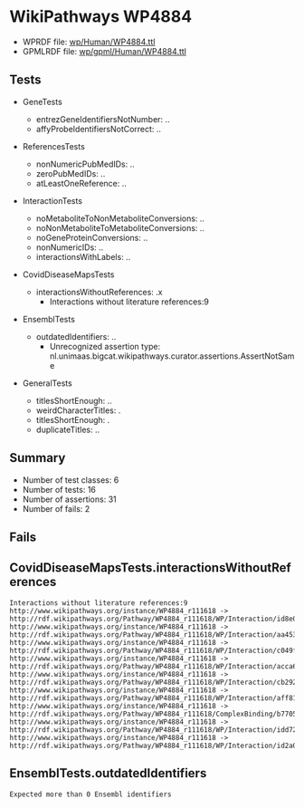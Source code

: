 # WikiPathways WP4884

* WPRDF file: [wp/Human/WP4884.ttl](../wp/Human/WP4884.ttl)
* GPMLRDF file: [wp/gpml/Human/WP4884.ttl](../wp/gpml/Human/WP4884.ttl)

## Tests

* GeneTests
    * entrezGeneIdentifiersNotNumber: ..
    * affyProbeIdentifiersNotCorrect: ..

* ReferencesTests
    * nonNumericPubMedIDs: ..
    * zeroPubMedIDs: ..
    * atLeastOneReference: ..

* InteractionTests
    * noMetaboliteToNonMetaboliteConversions: ..
    * noNonMetaboliteToMetaboliteConversions: ..
    * noGeneProteinConversions: ..
    * nonNumericIDs: ..
    * interactionsWithLabels: ..

* CovidDiseaseMapsTests
    * interactionsWithoutReferences: .x
        * Interactions without literature references:9

* EnsemblTests
    * outdatedIdentifiers: ..
        * Unrecognized assertion type: nl.unimaas.bigcat.wikipathways.curator.assertions.AssertNotSame

* GeneralTests
    * titlesShortEnough: ..
    * weirdCharacterTitles: .
    * titlesShortEnough: .
    * duplicateTitles: ..

## Summary

* Number of test classes: 6
* Number of tests: 16
* Number of assertions: 31
* Number of fails: 2

## Fails

## CovidDiseaseMapsTests.interactionsWithoutReferences

```
Interactions without literature references:9
http://www.wikipathways.org/instance/WP4884_r111618 -> http://rdf.wikipathways.org/Pathway/WP4884_r111618/WP/Interaction/id8e00894d
http://www.wikipathways.org/instance/WP4884_r111618 -> http://rdf.wikipathways.org/Pathway/WP4884_r111618/WP/Interaction/aa453
http://www.wikipathways.org/instance/WP4884_r111618 -> http://rdf.wikipathways.org/Pathway/WP4884_r111618/WP/Interaction/c049f
http://www.wikipathways.org/instance/WP4884_r111618 -> http://rdf.wikipathways.org/Pathway/WP4884_r111618/WP/Interaction/acca6
http://www.wikipathways.org/instance/WP4884_r111618 -> http://rdf.wikipathways.org/Pathway/WP4884_r111618/WP/Interaction/cb292
http://www.wikipathways.org/instance/WP4884_r111618 -> http://rdf.wikipathways.org/Pathway/WP4884_r111618/WP/Interaction/aff81
http://www.wikipathways.org/instance/WP4884_r111618 -> http://rdf.wikipathways.org/Pathway/WP4884_r111618/ComplexBinding/b7705
http://www.wikipathways.org/instance/WP4884_r111618 -> http://rdf.wikipathways.org/Pathway/WP4884_r111618/WP/Interaction/idd72cdda3
http://www.wikipathways.org/instance/WP4884_r111618 -> http://rdf.wikipathways.org/Pathway/WP4884_r111618/WP/Interaction/id2a0ea132

```
## EnsemblTests.outdatedIdentifiers

```
Expected more than 0 Ensembl identifiers

```
